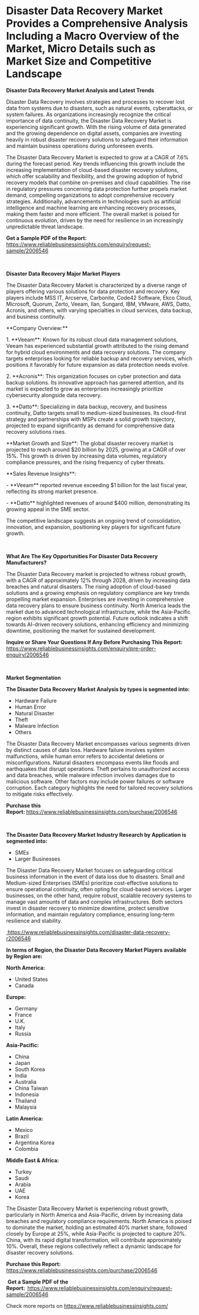 <p><h1>Disaster Data Recovery Market Provides a Comprehensive Analysis Including a Macro Overview of the Market, Micro Details such as Market Size and Competitive Landscape</h1></p><p><strong>Disaster Data Recovery Market Analysis and Latest Trends</strong></p>
<p><p>Disaster Data Recovery involves strategies and processes to recover lost data from systems due to disasters, such as natural events, cyberattacks, or system failures. As organizations increasingly recognize the critical importance of data continuity, the Disaster Data Recovery Market is experiencing significant growth. With the rising volume of data generated and the growing dependence on digital assets, companies are investing heavily in robust disaster recovery solutions to safeguard their information and maintain business operations during unforeseen events.</p><p>The Disaster Data Recovery Market is expected to grow at a CAGR of 7.6% during the forecast period. Key trends influencing this growth include the increasing implementation of cloud-based disaster recovery solutions, which offer scalability and flexibility, and the growing adoption of hybrid recovery models that combine on-premises and cloud capabilities. The rise in regulatory pressures concerning data protection further propels market demand, compelling organizations to adopt comprehensive recovery strategies. Additionally, advancements in technologies such as artificial intelligence and machine learning are enhancing recovery processes, making them faster and more efficient. The overall market is poised for continuous evolution, driven by the need for resilience in an increasingly unpredictable threat landscape.</p></p>
<p><strong>Get a Sample PDF of the Report:&nbsp;</strong> <a href="https://www.reliablebusinessinsights.com/enquiry/request-sample/2006546?utm_campaign=2716&utm_medium=2&utm_source=Github&utm_content=ia&utm_term=08042025&utm_id=disaster-data-recovery">https://www.reliablebusinessinsights.com/enquiry/request-sample/2006546</a></p>
<p>&nbsp;</p>
<p><strong>Disaster Data Recovery Major Market Players</strong></p>
<p><p>The Disaster Data Recovery Market is characterized by a diverse range of players offering various solutions for data protection and recovery. Key players include MSS IT, Arcserve, Carbonite, Code42 Software, Ekco Cloud, Microsoft, Quorum, Zerto, Veeam, Ilan, Sungard, IBM, VMware, AWS, Datto, Acronis, and others, with varying specialties in cloud services, data backup, and business continuity.</p><p>**Company Overview:**</p><p>1. **Veeam**: Known for its robust cloud data management solutions, Veeam has experienced substantial growth attributed to the rising demand for hybrid cloud environments and data recovery solutions. The company targets enterprises looking for reliable backup and recovery services, which positions it favorably for future expansion as data protection needs evolve.</p><p>2. **Acronis**: This organization focuses on cyber protection and data backup solutions. Its innovative approach has garnered attention, and its market is expected to grow as enterprises increasingly prioritize cybersecurity alongside data recovery.</p><p>3. **Datto**: Specializing in data backup, recovery, and business continuity, Datto targets small to medium-sized businesses. Its cloud-first strategy and partnerships with MSPs create a solid growth trajectory, projected to expand significantly as demand for comprehensive data recovery solutions rises.</p><p>**Market Growth and Size**: The global disaster recovery market is projected to reach around $20 billion by 2025, growing at a CAGR of over 15%. This growth is driven by increasing data volumes, regulatory compliance pressures, and the rising frequency of cyber threats.</p><p>**Sales Revenue Insights**: </p><p>- **Veeam** reported revenue exceeding $1 billion for the last fiscal year, reflecting its strong market presence.</p><p>- **Datto** highlighted revenues of around $400 million, demonstrating its growing appeal in the SME sector.</p><p>The competitive landscape suggests an ongoing trend of consolidation, innovation, and expansion, positioning key players for significant future growth.</p></p>
<p>&nbsp;</p>
<p><strong>What Are The Key Opportunities For Disaster Data Recovery Manufacturers?</strong></p>
<p><p>The Disaster Data Recovery market is projected to witness robust growth, with a CAGR of approximately 12% through 2028, driven by increasing data breaches and natural disasters. The rising adoption of cloud-based solutions and a growing emphasis on regulatory compliance are key trends propelling market expansion. Enterprises are investing in comprehensive data recovery plans to ensure business continuity. North America leads the market due to advanced technological infrastructure, while the Asia-Pacific region exhibits significant growth potential. Future outlook indicates a shift towards AI-driven recovery solutions, enhancing efficiency and minimizing downtime, positioning the market for sustained development.</p></p>
<p><strong>Inquire or Share Your Questions If Any Before Purchasing This Report:</strong> <a href="https://www.reliablebusinessinsights.com/enquiry/pre-order-enquiry/2006546?utm_campaign=2716&utm_medium=2&utm_source=Github&utm_content=ia&utm_term=08042025&utm_id=disaster-data-recovery">https://www.reliablebusinessinsights.com/enquiry/pre-order-enquiry/2006546</a></p>
<p>&nbsp;</p>
<p><strong>Market Segmentation</strong></p>
<p><strong>The Disaster Data Recovery Market Analysis by types is segmented into:</strong></p>
<p><ul><li>Hardware Failure</li><li>Human Error</li><li>Natural Disaster</li><li>Theft</li><li>Malware Infection</li><li>Others</li></ul></p>
<p><p>The Disaster Data Recovery Market encompasses various segments driven by distinct causes of data loss. Hardware failure involves system malfunctions, while human error refers to accidental deletions or misconfigurations. Natural disasters encompass events like floods and earthquakes that disrupt operations. Theft pertains to unauthorized access and data breaches, while malware infection involves damages due to malicious software. Other factors may include power failures or software corruption. Each category highlights the need for tailored recovery solutions to mitigate risks effectively.</p></p>
<p><strong>Purchase this Report:&nbsp;</strong><a href="https://www.reliablebusinessinsights.com/purchase/2006546?utm_campaign=2716&utm_medium=2&utm_source=Github&utm_content=ia&utm_term=08042025&utm_id=disaster-data-recovery">https://www.reliablebusinessinsights.com/purchase/2006546</a></p>
<p>&nbsp;</p>
<p><strong>The Disaster Data Recovery Market Industry Research by Application is segmented into:</strong></p>
<p><ul><li>SMEs</li><li>Larger Businesses</li></ul></p>
<p><p>The Disaster Data Recovery Market focuses on safeguarding critical business information in the event of data loss due to disasters. Small and Medium-sized Enterprises (SMEs) prioritize cost-effective solutions to ensure operational continuity, often opting for cloud-based services. Larger businesses, on the other hand, require robust, scalable recovery systems to manage vast amounts of data and complex infrastructures. Both sectors invest in disaster recovery to minimize downtime, protect sensitive information, and maintain regulatory compliance, ensuring long-term resilience and stability.</p></p>
<p><a href="https://www.reliablebusinessinsights.com/disaster-data-recovery-r2006546?utm_campaign=2716&utm_medium=2&utm_source=Github&utm_content=ia&utm_term=08042025&utm_id=disaster-data-recovery">&nbsp;https://www.reliablebusinessinsights.com/disaster-data-recovery-r2006546</a></p>
<p><strong>In terms of Region, the Disaster Data Recovery Market Players available by Region are:</strong></p>
<p>
    <p> <strong> North America: </strong>
        <ul>
            <li>United States</li>
            <li>Canada</li>
        </ul>
        </p> 
    <p> <strong> Europe: </strong>
        <ul>
            <li>Germany</li>
            <li>France</li>
            <li>U.K.</li>
            <li>Italy</li>
            <li>Russia</li>
        </ul>
        </p> 
    <p> <strong> Asia-Pacific: </strong>
        <ul>
            <li>China</li>
            <li>Japan</li>
            <li>South Korea</li>
            <li>India</li>
            <li>Australia</li>
            <li>China Taiwan</li>
            <li>Indonesia</li>
            <li>Thailand</li>
            <li>Malaysia</li>
        </ul>
        </p> 
    <p> <strong> Latin America: </strong>
        <ul>
            <li>Mexico</li>
            <li>Brazil</li>
            <li>Argentina Korea</li>
            <li>Colombia</li>
        </ul>
        </p> 
    <p> <strong> Middle East & Africa: </strong>
        <ul>
            <li>Turkey</li>
            <li>Saudi</li>
            <li>Arabia</li>
            <li>UAE</li>
            <li>Korea</li>
        </ul>
    </p>
    </p>
<p><p>The Disaster Data Recovery Market is experiencing robust growth, particularly in North America and Asia-Pacific, driven by increasing data breaches and regulatory compliance requirements. North America is poised to dominate the market, holding an estimated 40% market share, followed closely by Europe at 25%, while Asia-Pacific is projected to capture 20%. China, with its rapid digital transformation, will contribute approximately 10%. Overall, these regions collectively reflect a dynamic landscape for disaster recovery solutions.</p></p>
<p><strong>Purchase this Report: </strong><a href="https://www.reliablebusinessinsights.com/purchase/2006546?utm_campaign=2716&utm_medium=2&utm_source=Github&utm_content=ia&utm_term=08042025&utm_id=disaster-data-recovery">https://www.reliablebusinessinsights.com/purchase/2006546</a></p>
<p>&nbsp;<strong>Get a Sample PDF of the Report:&nbsp;&nbsp;</strong><a href="https://www.reliablebusinessinsights.com/enquiry/request-sample/2006546?utm_campaign=2716&utm_medium=2&utm_source=Github&utm_content=ia&utm_term=08042025&utm_id=disaster-data-recovery">https://www.reliablebusinessinsights.com/enquiry/request-sample/2006546</a></p>
<p><strong></strong></p>
<p>Check more reports on <a href="https://www.reliablebusinessinsights.com/?utm_campaign=2716&utm_medium=2&utm_source=Github&utm_content=ia&utm_term=08042025&utm_id=disaster-data-recovery">https://www.reliablebusinessinsights.com/</a></p>